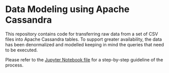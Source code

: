 # Data Modeling using Apache Cassandra

This repository contains code for transferring raw data from a set of CSV files into Apache Cassandra tables. To support greater availability, the data has been denormalized and modelled keeping in mind the queries that need to be executed.

Please refer to the [Jupyter Notebook file](Apache_Cassandra_ETL_pipeline.ipynb) for a step-by-step guideline of the process.
